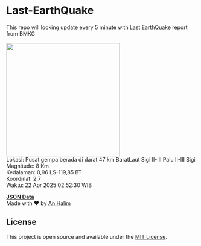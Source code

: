# Last-EarthQuake
This repo will looking update every 5 minute with Last EarthQuake report from BMKG
<br>
<br>
<img src="undefined" width="300"/>
<br>
Lokasi: Pusat gempa berada di darat 47 km BaratLaut Sigi  II-III Palu II-III Sigi <br>
Magnitude: 8 Km <br>
Kedalaman: 0,96 LS-119,85 BT <br>
Koordinat: 2,7 <br>
Waktu: 22 Apr 2025 02:52:30 WIB <br>

<a href="./data/data.json">**JSON Data**</a>
<br>
Made with ❤️ by <a href="https://github.com/an-halim">An Halim</a>
## License

This project is open source and available under the [MIT License](LICENSE).
